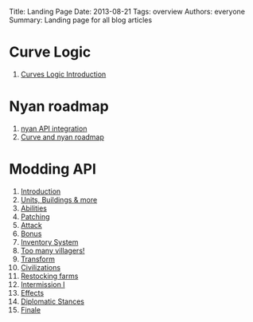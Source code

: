 Title: Landing Page
Date: 2013-08-21
Tags: overview
Authors: everyone
Summary: Landing page for all blog articles

# Curve Logic

1. [Curves Logic Introduction]({filename}/blog/T0001-curves_introduction.md)

# Nyan roadmap

1. [nyan API integration]({filename}/blog/T0000-nyan_introduction.md)
2. [Curve and nyan roadmap]({filename}/blog/T0002-nyan_and_curve_roadmap.md)

# Modding API

1. [Introduction]({filename}/blog/D0000-openage_mod_api_intro.md)
2. [Units, Buildings & more]({filename}/blog/D0001-openage_mod_api_game_entity.md)
3. [Abilities]({filename}/blog/D0002-openage_mod_api_ability.md)
4. [Patching]({filename}/blog/D0003-openage_mod_api_patching.md)
5. [Attack]({filename}/blog/D0004-openage_mod_api_attack.md)
6. [Bonus]({filename}/blog/D0005-openage_mod_api_bonus.md)
7. [Inventory System]({filename}/blog/D0006-openage_mod_api_inventory.md)
8. [Too many villagers!]({filename}/blog/D0007-openage_mod_api_villager.md)
9. [Transform]({filename}/blog/D0008-openage_mod_api_transform.md)
10. [Civilizations]({filename}/blog/D0009-openage_mod_api_civ.md)
11. [Restocking farms]({filename}/blog/D0010-openage_mod_api_farming.md)
12. [Intermission I]({filename}/blog/D0011-openage_mod_api_updates.md)
13. [Effects]({filename}/blog/D0012-openage_mod_api_effects.md)
14. [Diplomatic Stances]({filename}/blog/D0013-openage_mod_api_diplo_stance.md)
15. [Finale]({filename}/blog/D0014-openage_mod_api_finale.md)
